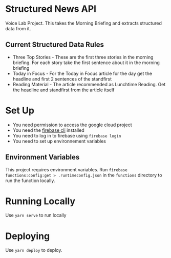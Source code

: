 # Structured News API

Voice Lab Project. This takes the Morning Briefing and extracts structured data from it.

## Current Structured Data Rules

- Three Top Stories - These are the first three stories in the morning briefing. For each story take the first sentence about it in the morning briefing
- Today in Focus - For the Today in Focus article for the day get the headline and first 2 sentences of the standfirst
- Reading Material - The article recommended as Lunchtime Reading. Get the headline and standfirst from the article itself

# Set Up

- You need permission to access the google cloud project
- You need the [firebase cli](https://github.com/firebase/firebase-tools) installed
- You need to log in to firebase using `firebase login`
- You need to set up environnement variables

## Environment Variables

This project requires environment variables. Run `firebase functions:config:get > .runtimeconfig.json` in the `functions` directory to run the function locally.

# Running Locally

Use `yarn serve` to run locally

# Deploying

Use `yarn deploy` to deploy.
